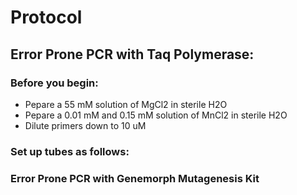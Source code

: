 # Protocol

## Error Prone PCR with Taq Polymerase:

### Before you begin:
- Pepare a 55 mM solution of MgCl2 in sterile H2O 
- Pepare a 0.01 mM and 0.15 mM solution of MnCl2 in sterile H2O
- Dilute primers down to 10 uM 

### Set up tubes as follows: 

### Error Prone PCR with Genemorph Mutagenesis Kit
